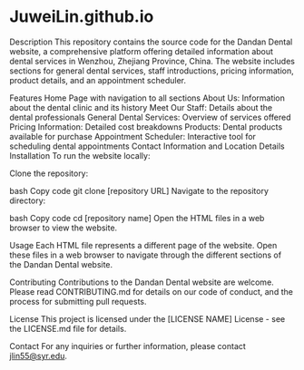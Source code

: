 # JuweiLin.github.io

Description
This repository contains the source code for the Dandan Dental website, a comprehensive platform offering detailed information about dental services in Wenzhou, Zhejiang Province, China. The website includes sections for general dental services, staff introductions, pricing information, product details, and an appointment scheduler.

Features
Home Page with navigation to all sections
About Us: Information about the dental clinic and its history
Meet Our Staff: Details about the dental professionals
General Dental Services: Overview of services offered
Pricing Information: Detailed cost breakdowns
Products: Dental products available for purchase
Appointment Scheduler: Interactive tool for scheduling dental appointments
Contact Information and Location Details
Installation
To run the website locally:

Clone the repository:

bash
Copy code
git clone [repository URL]
Navigate to the repository directory:

bash
Copy code
cd [repository name]
Open the HTML files in a web browser to view the website.

Usage
Each HTML file represents a different page of the website. Open these files in a web browser to navigate through the different sections of the Dandan Dental website.

Contributing
Contributions to the Dandan Dental website are welcome. Please read CONTRIBUTING.md for details on our code of conduct, and the process for submitting pull requests.

License
This project is licensed under the [LICENSE NAME] License - see the LICENSE.md file for details.

Contact
For any inquiries or further information, please contact jlin55@syr.edu.
